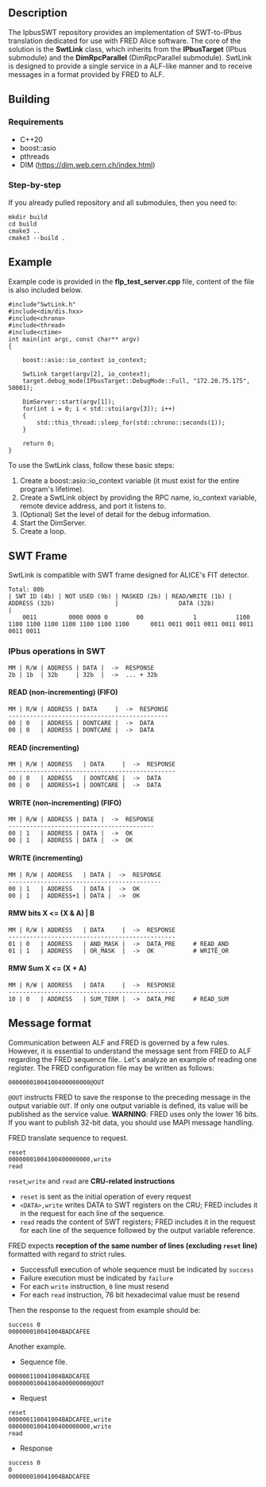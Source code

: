 ## Description

The IpbusSWT repository provides an implementation of SWT-to-IPbus translation dedicated for use with FRED Alice software. The core of the solution is the **SwtLink** class, which inherits from the **IPbusTarget** (IPbus submodule) and the **DimRpcParallel** (DimRpcParallel submodule). SwtLink is designed to provide a single service in a ALF-like manner and to receive messages in a format provided by FRED to ALF. 

## Building

### Requirements
- C++20
- boost::asio
- pthreads
- DIM (https://dim.web.cern.ch/index.html)

### Step-by-step

If you already pulled repository and all submodules, then you need to:

```
mkdir build
cd build
cmake3 ..
cmake3 --build .
```

## Example
Example code is provided in the **flp_test_server.cpp** file, content of the file is also included below.

```
#include"SwtLink.h"
#include<dim/dis.hxx>
#include<chrono>
#include<thread>
#include<ctime>
int main(int argc, const char** argv)
{
    
    boost::asio::io_context io_context;

    SwtLink target(argv[2], io_context);
    target.debug_mode(IPbusTarget::DebugMode::Full, "172.20.75.175", 50001);

    DimServer::start(argv[1]);
    for(int i = 0; i < std::stoi(argv[3]); i++)
    {
        std::this_thread::sleep_for(std::chrono::seconds(1));
    }

    return 0;
}
```

To use the SwtLink class, follow these basic steps:

1. Create a boost::asio::io_context variable (it must exist for the entire program's lifetime).
2. Create a SwtLink object by providing the RPC name, io_context variable, remote device address, and port it listens to.
3. (Optional) Set the level of detail for the debug information.
4. Start the DimServer.
5. Create a loop.


## SWT Frame

SwtLink is compatible with SWT frame designed for ALICE's FIT detector.

```
Total: 80b
| SWT ID (4b) | NOT USED (9b) | MASKED (2b) | READ/WRITE (1b) |             ADDRESS (32b)                 |                 DATA (32b)              |
    0011         0000 0000 0        00              1           1100 1100 1100 1100 1100 1100 1100 1100      0011 0011 0011 0011 0011 0011 0011 0011
```

### IPbus operations in SWT
```
MM | R/W | ADDRESS | DATA |  ->  RESPONSE
2b | 1b  | 32b     | 32b  |  ->  ... + 32b
```

#### READ (non-incrementing) (FIFO)
```
MM | R/W | ADDRESS | DATA     |  ->  RESPONSE
---------------------------------------------
00 | 0   | ADDRESS | DONTCARE |  ->  DATA
00 | 0   | ADDRESS | DONTCARE |  ->  DATA
```

#### READ (incrementing)
```
MM | R/W | ADDRESS   | DATA     |  ->  RESPONSE
-----------------------------------------------
00 | 0   | ADDRESS   | DONTCARE |  ->  DATA
00 | 0   | ADDRESS+1 | DONTCARE |  ->  DATA
```

#### WRITE (non-incrementing) (FIFO)
```
MM | R/W | ADDRESS | DATA |  ->  RESPONSE
-----------------------------------------
00 | 1   | ADDRESS | DATA |  ->  OK
00 | 1   | ADDRESS | DATA |  ->  OK
```

#### WRITE (incrementing)
```
MM | R/W | ADDRESS   | DATA |  ->  RESPONSE
-------------------------------------------
00 | 1   | ADDRESS   | DATA |  ->  OK
00 | 1   | ADDRESS+1 | DATA |  ->  OK
```

#### RMW bits X <= (X & A) | B
```
MM | R/W | ADDRESS   | DATA     |  ->  RESPONSE
-----------------------------------------------
01 | 0   | ADDRESS   | AND_MASK |  ->  DATA_PRE     # READ_AND
01 | 1   | ADDRESS   | OR_MASK  |  ->  OK           # WRITE_OR
```


#### RMW Sum  X <= (X + A)
```
MM | R/W | ADDRESS   | DATA     |  ->  RESPONSE
-----------------------------------------------
10 | 0   | ADDRESS   | SUM_TERM |  ->  DATA_PRE     # READ_SUM
```

## Message format

Communication between ALF and FRED is governed by a few rules. However, it is essential to understand the message sent from FRED to ALF regarding the FRED sequence file.. Let's analyze an example of reading one register. The FRED configuration file may be written as follows:
```
00000001004100400000000@OUT
```
`@OUT` instructs FRED to save the response to the preceding message in the output variable `OUT`. If only one output variable is defined, its value will be published as the service value. **WARNING**: FRED uses only the lower 16 bits. If you want to publish 32-bit data, you should use MAPI message handling.

FRED translate sequence to request.
```
reset
00000001004100400000000,write
read
```

`reset`,`write` and `read` are **CRU-related instructions**
- `reset` is sent as the initial operation of every request 
- `<DATA>,write` writes DATA to SWT registers on the CRU; FRED includes it in the request for each line of the sequence.
- `read` reads the content of SWT registers; FRED includes it in the request for each line of the sequence followed by the output variable reference.

FRED expects **reception of the same number of lines (excluding `reset` line)** formatted with regard to strict rules.
- Successfull execution of whole sequence must be indicated by `success`
- Failure execution must be indicated by `failure`
- For each `write` instruction, `0` line must resend
- For each `read` instruction, 76 bit hexadecimal value must be resend

Then the response to the request from example should be:

```
success 0
000000010041004BADCAFEE
```

Another example.
- Sequence file.
```
000000110041004BADCAFEE
00000001004100400000000@OUT
```
- Request
```
reset
000000110041004BADCAFEE,write
00000001004100400000000,write
read

```
- Response
```
success 0
0
000000010041004BADCAFEE
```


